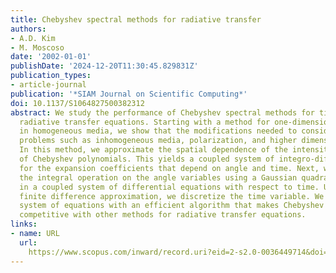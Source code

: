 ```yaml
---
title: Chebyshev spectral methods for radiative transfer
authors:
- A.D. Kim
- M. Moscoso
date: '2002-01-01'
publishDate: '2024-12-20T11:30:45.829831Z'
publication_types:
- article-journal
publication: '*SIAM Journal on Scientific Computing*'
doi: 10.1137/S1064827500382312
abstract: We study the performance of Chebyshev spectral methods for time-dependent
  radiative transfer equations. Starting with a method for one-dimensional problems
  in homogeneous media, we show that the modifications needed to consider more general
  problems such as inhomogeneous media, polarization, and higher dimensions are straightforward.
  In this method, we approximate the spatial dependence of the intensity by an expansion
  of Chebyshev polynomials. This yields a coupled system of integro-differential equations
  for the expansion coefficients that depend on angle and time. Next, we approximate
  the integral operation on the angle variables using a Gaussian quadrature rule resulting
  in a coupled system of differential equations with respect to time. Using a second-order
  finite difference approximation, we discretize the time variable. We solve the resultant
  system of equations with an efficient algorithm that makes Chebyshev spectral methods
  competitive with other methods for radiative transfer equations.
links:
- name: URL
  url: 
    https://www.scopus.com/inward/record.uri?eid=2-s2.0-0036449714&doi=10.1137%2fS1064827500382312&partnerID=40&md5=bdbe33ac13c1ee121d4b1adf161d904a
---
```

